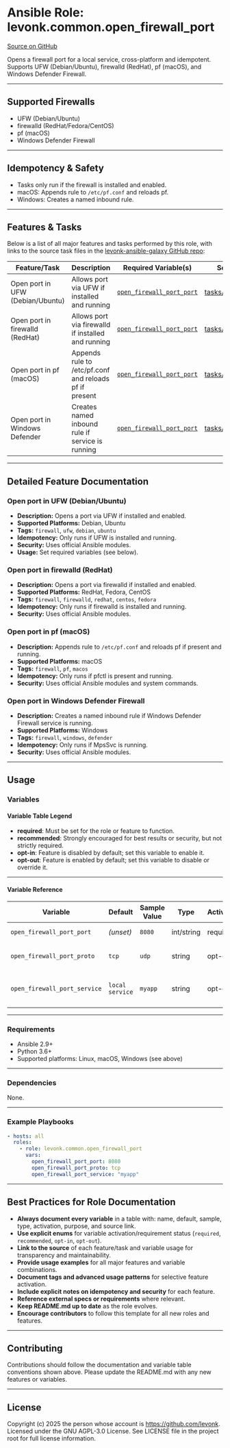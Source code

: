 # Ansible Role: levonk.common.open_firewall_port

[Source on GitHub](https://github.com/levonk/levonk-ansible-galaxy/tree/main/levonk/common/roles/open_firewall_port)

Opens a firewall port for a local service, cross-platform and idempotent. Supports UFW (Debian/Ubuntu), firewalld (RedHat), pf (macOS), and Windows Defender Firewall.

---


## Supported Firewalls
- UFW (Debian/Ubuntu)
- firewalld (RedHat/Fedora/CentOS)
- pf (macOS)
- Windows Defender Firewall

---

## Idempotency & Safety
- Tasks only run if the firewall is installed and enabled.
- macOS: Appends rule to `/etc/pf.conf` and reloads pf.
- Windows: Creates a named inbound rule.

---

## Features & Tasks

Below is a list of all major features and tasks performed by this role, with links to the source task files in the [levonk-ansible-galaxy GitHub repo](https://github.com/levonk/levonk-ansible-galaxy/tree/main/levonk/common/roles/open_firewall_port/tasks):

| Feature/Task                   | Description                                                        | Required Variable(s)                 | Source |
|--------------------------------|--------------------------------------------------------------------|--------------------------------------|--------|
| Open port in UFW (Debian/Ubuntu) | Allows port via UFW if installed and running                      | [`open_firewall_port_port`](#open_firewall_port_port) | [tasks/main.yml](tasks/main.yml) |
| Open port in firewalld (RedHat)  | Allows port via firewalld if installed and running                | [`open_firewall_port_port`](#open_firewall_port_port) | [tasks/main.yml](tasks/main.yml) |
| Open port in pf (macOS)          | Appends rule to /etc/pf.conf and reloads pf if present            | [`open_firewall_port_port`](#open_firewall_port_port) | [tasks/main.yml](tasks/main.yml) |
| Open port in Windows Defender    | Creates named inbound rule if service is running                  | [`open_firewall_port_port`](#open_firewall_port_port) | [tasks/main.yml](tasks/main.yml) |

---

## Detailed Feature Documentation

### Open port in UFW (Debian/Ubuntu)
- **Description:** Opens a port via UFW if installed and enabled.
- **Supported Platforms:** Debian, Ubuntu
- **Tags:** `firewall`, `ufw`, `debian`, `ubuntu`
- **Idempotency:** Only runs if UFW is installed and running.
- **Security:** Uses official Ansible modules.
- **Usage:** Set required variables (see below).

### Open port in firewalld (RedHat)
- **Description:** Opens a port via firewalld if installed and enabled.
- **Supported Platforms:** RedHat, Fedora, CentOS
- **Tags:** `firewall`, `firewalld`, `redhat`, `centos`, `fedora`
- **Idempotency:** Only runs if firewalld is installed and running.
- **Security:** Uses official Ansible modules.

### Open port in pf (macOS)
- **Description:** Appends rule to `/etc/pf.conf` and reloads pf if present and running.
- **Supported Platforms:** macOS
- **Tags:** `firewall`, `pf`, `macos`
- **Idempotency:** Only runs if pfctl is present and running.
- **Security:** Uses official Ansible modules and system commands.

### Open port in Windows Defender Firewall
- **Description:** Creates a named inbound rule if Windows Defender Firewall service is running.
- **Supported Platforms:** Windows
- **Tags:** `firewall`, `windows`, `defender`
- **Idempotency:** Only runs if MpsSvc is running.
- **Security:** Uses official Ansible modules.

---

## Usage

### Variables

#### Variable Table Legend

- **required**: Must be set for the role or feature to function.
- **recommended**: Strongly encouraged for best results or security, but not strictly required.
- **opt-in**: Feature is disabled by default; set this variable to enable it.
- **opt-out**: Feature is enabled by default; set this variable to disable or override it.

---

#### Variable Reference

| Variable | Default | Sample Value | Type | Activation | Purpose | Used In |
|----------|---------|--------------|------|------------|---------|---------|
| <a name="open_firewall_port_port"></a>`open_firewall_port_port` | *(unset)* | `8080` | int/string | required | Port to open | [tasks/main.yml](tasks/main.yml) |
| <a name="open_firewall_port_proto"></a>`open_firewall_port_proto` | `tcp` | `udp` | string | opt-out | Protocol to use (tcp/udp) | [vars/main.yml](vars/main.yml) |
| <a name="open_firewall_port_service"></a>`open_firewall_port_service` | `local service` | `myapp` | string | opt-out | Service description for rule comments | [vars/main.yml](vars/main.yml) |

---

### Requirements

- Ansible 2.9+
- Python 3.6+
- Supported platforms: Linux, macOS, Windows (see above)

---

### Dependencies

None.

---

### Example Playbooks

```yaml
- hosts: all
  roles:
    - role: levonk.common.open_firewall_port
      vars:
        open_firewall_port_port: 8080
        open_firewall_port_proto: tcp
        open_firewall_port_service: "myapp"
```

---

## Best Practices for Role Documentation
- **Always document every variable** in a table with: name, default, sample, type, activation, purpose, and source link.
- **Use explicit enums** for variable activation/requirement status (`required`, `recommended`, `opt-in`, `opt-out`).
- **Link to the source** of each feature/task and variable usage for transparency and maintainability.
- **Provide usage examples** for all major features and variable combinations.
- **Document tags and advanced usage patterns** for selective feature activation.
- **Include explicit notes on idempotency and security** for each feature.
- **Reference external specs or requirements** where relevant.
- **Keep README.md up to date** as the role evolves.
- **Encourage contributors** to follow this template for all new roles and features.

---

## Contributing

Contributions should follow the documentation and variable table conventions shown above. Please update the README.md with any new features or variables.

---

## License

Copyright (c) 2025 the person whose account is https://github.com/levonk. Licensed under the GNU AGPL-3.0 License. See LICENSE file in the project root for full license information.


